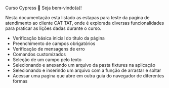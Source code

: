 Curso Cypress
👋 Seja bem-vindo(a)!


Nesta documentação esta listado as estapas para teste da pagina de atendimento ao cliente CAT TAT, onde é explorada diversas funcionalidades para praticar as lições dadas durante o curso.

- Verificação básica inicial do titulo da página
- Preenchimento de campos obrigatórios
- Verificação de mensagens de erro
- Comandos customizados
- Seleção de um campo pelo texto
- Selecionando e anexando um arquivo da pasta fixtures na aplicação
- Selecionando e inserindo um arquivo com a função de arrastar e soltar
- Acessar uma pagina que abre em outra guia do navegador de diferentes formas

